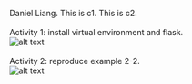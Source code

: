 Daniel Liang. This is c1. This is c2.
<br/>
<br/>
Activity 1: install virtual environment and flask.
<br/>
![alt text](screenshots/Activity1.jpg?raw=true)
<br/>
<br/>
Activity 2: reproduce example 2-2. 
<br/>
![alt text](screenshots/Activity2.jpg?raw=true)
